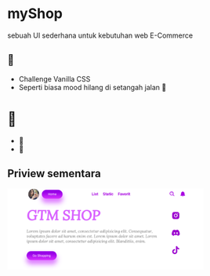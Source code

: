# myShop
sebuah UI sederhana untuk kebutuhan web E-Commerce 
## 📝
* Challenge Vanilla CSS
* Seperti biasa mood hilang di setangah jalan 🗿

# 💙
* 🐺
* 🐰

## Priview sementara
<img src="priview.png" width="400px" >
